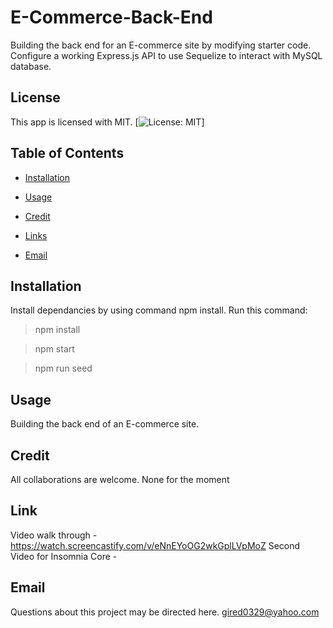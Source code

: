 # E-Commerce-Back-End
Building the back end for an E-commerce site by modifying starter code. Configure a working Express.js API to use Sequelize to interact with MySQL database.
## License 
  This app is licensed with MIT.
  [![License: MIT](https://img.shields.io/badge/License-MIT-yellow.svg)]
  
  ## Table of Contents

  - [Installation](#installation)
  - [Usage](#usage)
  - [Credit](#credit)

  - [Links](#links)
  - [Email](#email)
  
  ## Installation
  Install dependancies by using command npm install. Run this command:

  >npm install

  >npm start
  
  >npm run seed

  
  ## Usage
  Building the back end of an E-commerce site.

 ## Credit
 All collaborations are welcome.
 None for the moment

 

  ## Link
  Video walk through - https://watch.screencastify.com/v/eNnEYoOG2wkGplLVpMoZ 
  Second Video for Insomnia Core -
 
  ## Email
  Questions about this project may be directed here.
  gired0329@yahoo.com